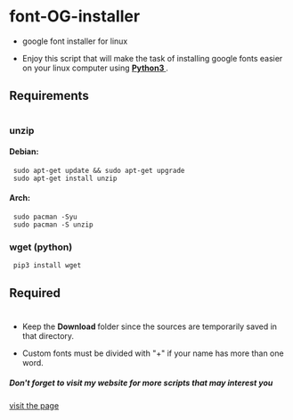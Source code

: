# font-OG-installer
- google font installer for linux

- Enjoy this script that will make the task of installing google fonts easier on your linux computer using <strong> <a href= "https://www.python.org/downloads/release/python-390/"> Python3 </a> </strong>.



## Requirements
#
### unzip

#### Debian:
     sudo apt-get update && sudo apt-get upgrade
     sudo apt-get install unzip

#### Arch:
     sudo pacman -Syu
     sudo pacman -S unzip

### wget (python)
     pip3 install wget

## Required
#
- Keep the <strong> Download </strong> folder since the sources are temporarily saved in that directory.

- Custom fonts must be divided with "+" if your name has more than one word.


##### Don't forget to visit my website for more scripts that may interest you

<a href= "https://luciohdz.github.io"> visit the page </a>